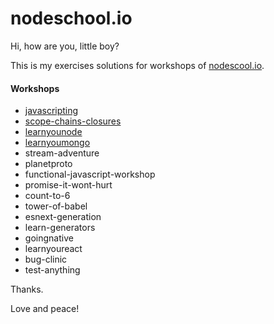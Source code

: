 # nodeschool.io

Hi, how are you, little boy?

This is my exercises solutions for workshops of [nodescool.io](http://nodeschool.io/).

#### Workshops

* [javascripting](javascripting)
* [scope-chains-closures](scope-chains-closures)
* [learnyounode](learnyounode)
* [learnyoumongo](learnyoumongo)
* stream-adventure
* planetproto
* functional-javascript-workshop
* promise-it-wont-hurt
* count-to-6
* tower-of-babel
* esnext-generation
* learn-generators
* goingnative
* learnyoureact
* bug-clinic
* test-anything


Thanks.

Love and peace!
